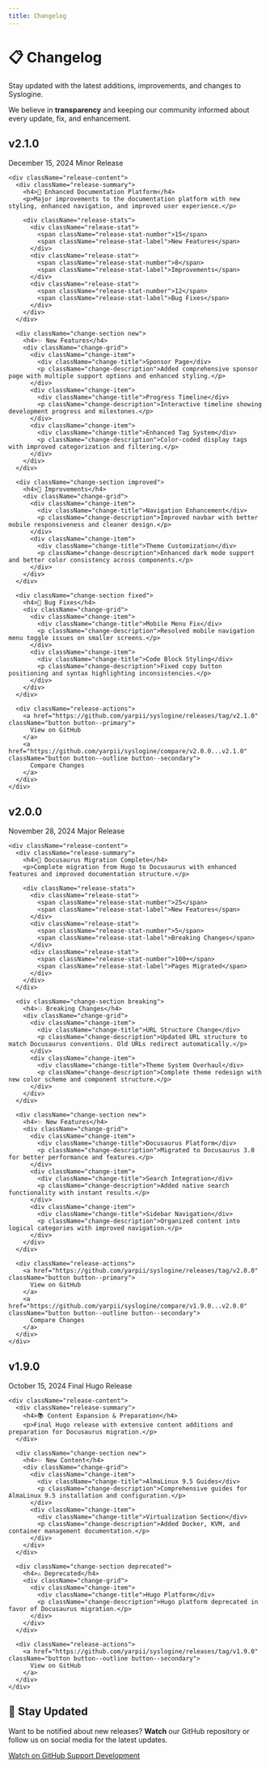 ```yaml
---
title: Changelog
---
```


<div class="about-page changelog-simple">
  <div class="about-hero">
    <h1>📋 Changelog</h1>
    <p>Stay updated with the latest additions, improvements, and changes to Syslogine.</p>
    <p>We believe in <strong>transparency</strong> and keeping our community informed about every update, fix, and enhancement.</p>
  </div>

  <!-- Version 2.1.0 -->
  <div className="release-card">
    <div className="release-header">
      <div className="version-info">
        <h2 className="version-number">v2.1.0</h2>
        <span className="version-date">December 15, 2024</span>
        <span className="version-type">Minor Release</span>
      </div>
    </div>
    
    <div className="release-content">
      <div className="release-summary">
        <h4>🎉 Enhanced Documentation Platform</h4>
        <p>Major improvements to the documentation platform with new styling, enhanced navigation, and improved user experience.</p>
        
        <div className="release-stats">
          <div className="release-stat">
            <span className="release-stat-number">15</span>
            <span className="release-stat-label">New Features</span>
          </div>
          <div className="release-stat">
            <span className="release-stat-number">8</span>
            <span className="release-stat-label">Improvements</span>
          </div>
          <div className="release-stat">
            <span className="release-stat-number">12</span>
            <span className="release-stat-label">Bug Fixes</span>
          </div>
        </div>
      </div>

      <div className="change-section new">
        <h4>✨ New Features</h4>
        <div className="change-grid">
          <div className="change-item">
            <div className="change-title">Sponsor Page</div>
            <p className="change-description">Added comprehensive sponsor page with multiple support options and enhanced styling.</p>
          </div>
          <div className="change-item">
            <div className="change-title">Progress Timeline</div>
            <p className="change-description">Interactive timeline showing development progress and milestones.</p>
          </div>
          <div className="change-item">
            <div className="change-title">Enhanced Tag System</div>
            <p className="change-description">Color-coded display tags with improved categorization and filtering.</p>
          </div>
        </div>
      </div>

      <div className="change-section improved">
        <h4>🚀 Improvements</h4>
        <div className="change-grid">
          <div className="change-item">
            <div className="change-title">Navigation Enhancement</div>
            <p className="change-description">Improved navbar with better mobile responsiveness and cleaner design.</p>
          </div>
          <div className="change-item">
            <div className="change-title">Theme Customization</div>
            <p className="change-description">Enhanced dark mode support and better color consistency across components.</p>
          </div>
        </div>
      </div>

      <div className="change-section fixed">
        <h4>🔧 Bug Fixes</h4>
        <div className="change-grid">
          <div className="change-item">
            <div className="change-title">Mobile Menu Fix</div>
            <p className="change-description">Resolved mobile navigation menu toggle issues on smaller screens.</p>
          </div>
          <div className="change-item">
            <div className="change-title">Code Block Styling</div>
            <p className="change-description">Fixed copy button positioning and syntax highlighting inconsistencies.</p>
          </div>
        </div>
      </div>

      <div className="release-actions">
        <a href="https://github.com/yarpii/syslogine/releases/tag/v2.1.0" className="button button--primary">
          View on GitHub
        </a>
        <a href="https://github.com/yarpii/syslogine/compare/v2.0.0...v2.1.0" className="button button--outline button--secondary">
          Compare Changes
        </a>
      </div>
    </div>
  </div>

  <!-- Version 2.0.0 -->
  <div className="release-card">
    <div className="release-header">
      <div className="version-info">
        <h2 className="version-number">v2.0.0</h2>
        <span className="version-date">November 28, 2024</span>
        <span className="version-type">Major Release</span>
      </div>
    </div>
    
    <div className="release-content">
      <div className="release-summary">
        <h4>🎯 Docusaurus Migration Complete</h4>
        <p>Complete migration from Hugo to Docusaurus with enhanced features and improved documentation structure.</p>
        
        <div className="release-stats">
          <div className="release-stat">
            <span className="release-stat-number">25</span>
            <span className="release-stat-label">New Features</span>
          </div>
          <div className="release-stat">
            <span className="release-stat-number">5</span>
            <span className="release-stat-label">Breaking Changes</span>
          </div>
          <div className="release-stat">
            <span className="release-stat-number">100+</span>
            <span className="release-stat-label">Pages Migrated</span>
          </div>
        </div>
      </div>

      <div className="change-section breaking">
        <h4>💥 Breaking Changes</h4>
        <div className="change-grid">
          <div className="change-item">
            <div className="change-title">URL Structure Change</div>
            <p className="change-description">Updated URL structure to match Docusaurus conventions. Old URLs redirect automatically.</p>
          </div>
          <div className="change-item">
            <div className="change-title">Theme System Overhaul</div>
            <p className="change-description">Complete theme redesign with new color scheme and component structure.</p>
          </div>
        </div>
      </div>

      <div className="change-section new">
        <h4>✨ New Features</h4>
        <div className="change-grid">
          <div className="change-item">
            <div className="change-title">Docusaurus Platform</div>
            <p className="change-description">Migrated to Docusaurus 3.0 for better performance and features.</p>
          </div>
          <div className="change-item">
            <div className="change-title">Search Integration</div>
            <p className="change-description">Added native search functionality with instant results.</p>
          </div>
          <div className="change-item">
            <div className="change-title">Sidebar Navigation</div>
            <p className="change-description">Organized content into logical categories with improved navigation.</p>
          </div>
        </div>
      </div>

      <div className="release-actions">
        <a href="https://github.com/yarpii/syslogine/releases/tag/v2.0.0" className="button button--primary">
          View on GitHub
        </a>
        <a href="https://github.com/yarpii/syslogine/compare/v1.9.0...v2.0.0" className="button button--outline button--secondary">
          Compare Changes
        </a>
      </div>
    </div>
  </div>

  <!-- Version 1.9.0 -->
  <div className="release-card">
    <div className="release-header">
      <div className="version-info">
        <h2 className="version-number">v1.9.0</h2>
        <span className="version-date">October 15, 2024</span>
        <span className="version-type">Final Hugo Release</span>
      </div>
    </div>
    
    <div className="release-content">
      <div className="release-summary">
        <h4>📚 Content Expansion & Preparation</h4>
        <p>Final Hugo release with extensive content additions and preparation for Docusaurus migration.</p>
      </div>

      <div className="change-section new">
        <h4>✨ New Content</h4>
        <div className="change-grid">
          <div className="change-item">
            <div className="change-title">AlmaLinux 9.5 Guides</div>
            <p className="change-description">Comprehensive guides for AlmaLinux 9.5 installation and configuration.</p>
          </div>
          <div className="change-item">
            <div className="change-title">Virtualization Section</div>
            <p className="change-description">Added Docker, KVM, and container management documentation.</p>
          </div>
        </div>
      </div>

      <div className="change-section deprecated">
        <h4>⚠️ Deprecated</h4>
        <div className="change-grid">
          <div className="change-item">
            <div className="change-title">Hugo Platform</div>
            <p className="change-description">Hugo platform deprecated in favor of Docusaurus migration.</p>
          </div>
        </div>
      </div>

      <div className="release-actions">
        <a href="https://github.com/yarpii/syslogine/releases/tag/v1.9.0" className="button button--outline button--secondary">
          View on GitHub
        </a>
      </div>
    </div>
  </div>

  <div className="about-hero" style={{marginTop: '3rem'}}>
    <h2>🔔 Stay Updated</h2>
    <p>
      Want to be notified about new releases? <strong>Watch</strong> our GitHub repository 
      or follow us on social media for the latest updates.
    </p>
    <div className="buttons">
      <a href="https://github.com/yarpii/syslogine" className="button button--primary">
        Watch on GitHub
      </a>
      <a href="/sponsor" className="button button--outline button--secondary">
        Support Development
      </a>
    </div>
  </div>

</div>